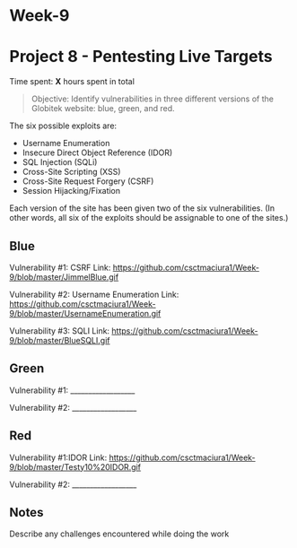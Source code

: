# Week-9
# Project 8 - Pentesting Live Targets

Time spent: **X** hours spent in total

> Objective: Identify vulnerabilities in three different versions of the Globitek website: blue, green, and red.

The six possible exploits are:
* Username Enumeration
* Insecure Direct Object Reference (IDOR)
* SQL Injection (SQLi)
* Cross-Site Scripting (XSS)
* Cross-Site Request Forgery (CSRF)
* Session Hijacking/Fixation

Each version of the site has been given two of the six vulnerabilities. (In other words, all six of the exploits should be assignable to one of the sites.)

## Blue

Vulnerability #1: CSRF
Link: https://github.com/csctmaciura1/Week-9/blob/master/JimmelBlue.gif

Vulnerability #2: Username Enumeration
Link: https://github.com/csctmaciura1/Week-9/blob/master/UsernameEnumeration.gif

Vulnerability #3: SQLI
Link: https://github.com/csctmaciura1/Week-9/blob/master/BlueSQLI.gif


## Green

Vulnerability #1: __________________

Vulnerability #2: __________________


## Red

Vulnerability #1:IDOR
Link: https://github.com/csctmaciura1/Week-9/blob/master/Testy10%20IDOR.gif

Vulnerability #2: __________________


## Notes

Describe any challenges encountered while doing the work

